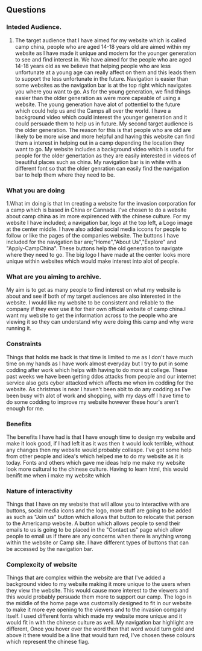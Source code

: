 
## Questions
### Inteded Audience.
1. The target audience that I have aimed for my website which is called camp china, people who are aged 14-18 years old are aimed within my website as I have made it unique and modern for the younger generation to see and find interest in. We have aimed for the people who are aged 14-18 years old as we believe that helping people who are less unfortunate at a young age can really affect on them and this leads them to support the less unfortunate in the future. Navigation is easier than some websites as the navigation bar is at the top right which navigates you where you want to go. As for the young generation, we find things easier than the older generation as were more capeable of using a website. The young generation have alot of pottentiel to the future which could help us and the Camps all over the world. I have a background video which could interest the younger generation and it  could persuade them to help us in future. My second target audience is the older generation. The reason for this is that people who are old are likely to be more wise and more helpful and having this website can find them a interest in helping out in a camp depending the location they want to go. My website includes a background video which is useful for people for the older genertation as they are easily interested in videos of beautiful places such as china. My navigation bar is in white with a different font so that the older genration can easily find the navigation bar to help them where they need to be. 

### What you are doing
1.What im doing is that Im creating a website for the invasion corporation for a camp which is based in China or Cannada. I've chosen to do a website about camp china as im more expirenced with the chinese culture. For my website I have included; a navigation bar, logo at the top left, a Logo image at the center middle. I have also added social media iccons for people to follow or like the pages of the companies website. The buttons I have included for the navigation bar are;"Home","About Us","Explore" and "Apply-CampChina". These buttons help the old generation to navigate where they need to go. The big logo I have made at the center looks more unique within websites which would make interest into alot of people. 

### What are you aiming to archive. 
My aim is to get as many people to find interest on what my website is about and see if both of my target audiences are also interested in the website. I would like my website to be consistent and reliable to the company if they ever use it for their own official website of camp china.I want my website to get the information across to the people who are viewing it so they can understand why were doing this camp and why were running it. 

### Constraints 
Things that holds me back is that time is limited to me as I don't have much time on my hands as I have work almost everyday but I try to put in some codding after work which helps with having to do more at college. These past weeks we have been getting ddos attacks from people and our internet service also gets cyber attacked which affects me when im codding for the website. 
As christmas is near I haven't been ablt to do any codding as I've been busy with alot of work and shopping, with my days off I have time to do some codding to improve my website however these hour's aren't enough for me. 

### Benefits 
The benefits I have had is that I have enough time to design my website and make it look good, if I had left it as it was then it would look terrible, without any changes then my website would probably collaspe. I've got some help from other people and idea's which helped me to do my website as it is today. 
Fonts and others which gave me ideas help me make my website look more cultural to the chinese culture. Having to learn html, this would benifit me when i make my website which 

### Nature of interactivity
Things that I have on my website that will allow you to interactive with are buttons, social media icons and the logo, more stuff are going to be added as such as "Join us" button which allows that button to relocate that person to the Americamp website. 
A button which allows people to send their emails to us is going to be placed in the "Contact us" page which allow people to email us if there are any concerns when there is anything wrong within the website or Camp site. I have different types of buttons that can be accessed by the navigation bar. 

### Complexcity of website
Things that are complex within the website are that I've added a background video to my website making it more unique to the users when they view the website. This would cause more interest to the viewers and this would probably persuade them more to support our camp. The logo in the middle of the home page was customally designed to fit in our website to make it more eye opening to the viewers and to the invasion company itself. I used different fonts which made my website more unique and it would fit in with the chinese culture as well.
My navigation bar highlight are different, Once you hover over the word then that word would turn gold and above it there would be a line that would turn red, I've chosen these colours which represent the chinese flag. 
